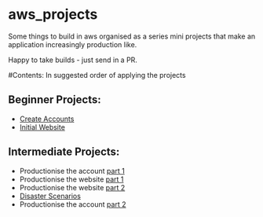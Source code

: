 # aws_projects
Some things to build in aws organised as a series mini projects that make an application increasingly production like. <br />

Happy to take builds - just send in a PR. <br />

#Contents:
In suggested order of applying the projects

## Beginner Projects:
* [Create Accounts](beginner/create_accounts.md)  
* [Initial Website](beginner/create_basic_website.md)

## Intermediate Projects:
* Productionise the account [part 1](intermediate/productionise_account.md) 
* Productionise the website [part 1](intermediate/productionise_app.md)
* Productionise the website [part 2](intermediate/productionise_app2.md)
* [Disaster Scenarios](intermediate/disaster_scenarios.md)
* Productionise the account [part 2](intermediate/productionise_account2.md) 
